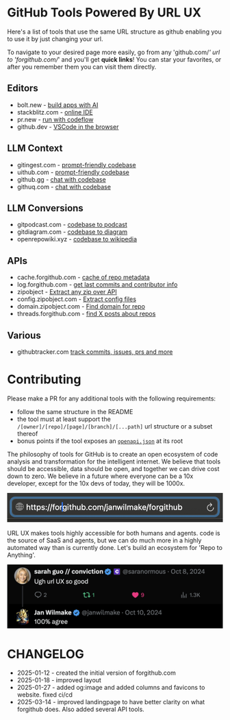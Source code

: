 # GitHub Tools Powered By URL UX

Here's a list of tools that use the same URL structure as github enabling you to use it by just changing your url.

To navigate to your desired page more easily, go from any 'github.com/_' url to 'forgithub.com/_' and you'll get **quick links**! You can star your favorites, or after you remember them you can visit them directly.

## Editors

- bolt.new - [build apps with AI](https://bolt.new/github.com)
- stackblitz.com - [online IDE](https://stackblitz.com/github.com)
- pr.new - [run with codeflow](https://pr.new/github.com)
- github.dev - [VSCode in the browser](https://github.dev)

## LLM Context

- gitingest.com - [prompt-friendly codebase](https://gitingest.com)
- uithub.com - [prompt-friendly codebase](https://uithub.com)
- github.gg - [chat with codebase](https://github.gg)
- githuq.com - [chat with codebase](https://githuq.com)

## LLM Conversions

- gitpodcast.com - [codebase to podcast](https://gitpodcast.com)
- gitdiagram.com - [codebase to diagram](https://gitdiagram.com)
- openrepowiki.xyz - [codebase to wikipedia](https://openrepowiki.xyz)

## APIs

- cache.forgithub.com - [cache of repo metadata](https://cache.forgithub.com)
- log.forgithub.com - [get last commits and contributor info](https://log.forgithub.com)
- zipobject - [Extract any zip over API](https://zipobject.com/github.com)
- config.zipobject.com - [Extract config files](https://config.zipobject.com/github.com)
- domain.zipobject.com - [Find domain for repo](https://domain.zipobject.com/github.com)
- threads.forgithub.com - [find X posts about repos](https://threads.forgithub.com)

## Various

- githubtracker.com [track commits, issues, prs and more](https://githubtracker.com)

# Contributing

Please make a PR for any additional tools with the following requirements:

- follow the same structure in the README
- the tool must at least support the `/[owner]/[repo]/[page]/[branch]/[...path]` url structure or a subset thereof
- bonus points if the tool exposes an [`openapi.json`](https://www.openapis.org/what-is-openapi) at its root

The philosophy of tools for GitHub is to create an open ecosystem of code analysis and transformation for the intelligent internet. We believe that tools should be accessible, data should be open, and together we can drive cost down to zero. We believe in a future where everyone can be a 10x developer, except for the 10x devs of today, they will be 1000x.

[![](thumb.png)](https://github.com/janwilmake/forgithub/raw/refs/heads/main/demo.mov)

URL UX makes tools highly accessible for both humans and agents. code is the source of SaaS and agents, but we can do much more in a highly automated way than is currently done. Let's build an ecosystem for 'Repo to Anything'.

![](urlux.png)

# CHANGELOG

- 2025-01-12 - created the initial version of forgithub.com
- 2025-01-18 - improved layout
- 2025-01-27 - added og:image and added columns and favicons to website. fixed ci/cd
- 2025-03-14 - improved landingpage to have better clarity on what forgithub does. Also added several API tools.
